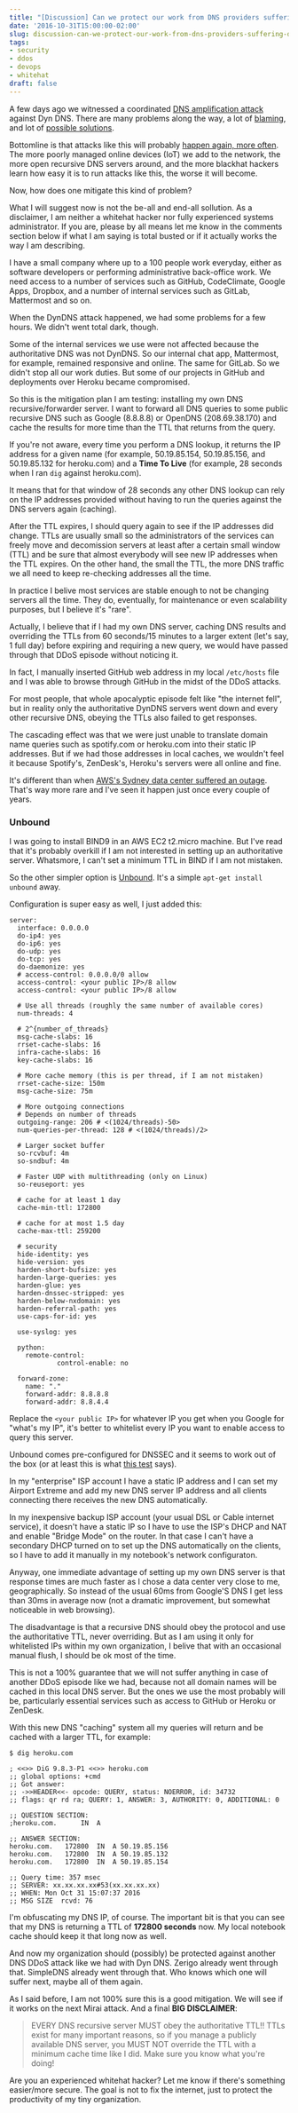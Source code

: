 ```yaml
---
title: "[Discussion] Can we protect our work from DNS providers suffering DDoS attacks?"
date: '2016-10-31T15:00:00-02:00'
slug: discussion-can-we-protect-our-work-from-dns-providers-suffering-ddos-attacks
tags:
- security
- ddos
- devops
- whitehat
draft: false
---
```


A few days ago we witnessed a coordinated [DNS amplification attack](https://dyn.com/blog/dyn-statement-on-10212016-ddos-attack/) against Dyn DNS. There are many problems along the way, a lot of [blaming](https://threatpost.com/mirai-fueled-iot-botnet-behind-ddos-attacks-on-dns-providers/121475/), and lot of [possible solutions](http://dyn.com/blog/ddos-attacks-bcp38-internet-security-cloudflare-downtime-managed-dns-open-recursives/).

Bottomline is that attacks like this will probably [happen again, more often](https://github.com/emc-advanced-dev/unik/wiki/Worried-about-IoT-DDoS%3F-Think-Unikernels). The more poorly managed online devices (IoT) we add to the network, the more open recursive DNS servers around, and the more blackhat hackers learn how easy it is to run attacks like this, the worse it will become.

Now, how does one mitigate this kind of problem?

What I will suggest now is not the be-all and end-all sollution. As a disclaimer, I am neither a whitehat hacker nor fully experienced systems administrator. If you are, please by all means let me know in the comments section below if what I am saying is total busted or if it actually works the way I am describing.

I have a small company where up to a 100 people work everyday, either as software developers or performing administrative back-office work. We need access to a number of services such as GitHub, CodeClimate, Google Apps, Dropbox, and a number of internal services such as GitLab, Mattermost and so on.

When the DynDNS attack happened, we had some problems for a few hours. We didn't went total dark, though.

Some of the internal services we use were not affected because the authoritative DNS was not DynDNS. So our internal chat app, Mattermost, for example, remained responsive and online. The same for GitLab. So we didn't stop all our work duties. But some of our projects in GitHub and deployments over Heroku became compromised.

So this is the mitigation plan I am testing: installing my own DNS recursive/forwarder server. I want to forward all DNS queries to some public recursive DNS such as Google (8.8.8.8) or OpenDNS (208.69.38.170) and cache the results for more time than the TTL that returns from the query.

If you're not aware, every time you perform a DNS lookup, it returns the IP address for a given name (for example, 50.19.85.154, 50.19.85.156, and 50.19.85.132 for heroku.com) and a **Time To Live** (for example, 28 seconds when I ran `dig` against heroku.com).

It means that for that window of 28 seconds any other DNS lookup can rely on the IP addresses provided without having to run the queries against the DNS servers again (caching).

After the TTL expires, I should query again to see if the IP addresses did change. TTLs are usually small so the administrators of the services can freely move and decomission servers at least after a certain small window (TTL) and be sure that almost everybody will see new IP addresses when the TTL expires. On the other hand, the small the TTL, the more DNS traffic we all need to keep re-checking addresses all the time.

In practice I belive most services are stable enough to not be changing servers all the time. They do, eventually, for maintenance or even scalability purposes, but I believe it's "rare".

Actually, I believe that if I had my own DNS server, caching DNS results and overriding the TTLs from 60 seconds/15 minutes to a larger extent (let's say, 1 full day) before expiring and requiring a new query, we would have passed through that DDoS episode without noticing it.

In fact, I manually inserted GitHub web address in my local `/etc/hosts` file and I was able to browse through GitHub in the midst of the DDoS attacks.

For most people, that whole apocalyptic episode felt like "the internet fell", but in reality only the authoritative DynDNS servers went down and every other recursive DNS, obeying the TTLs also failed to get responses.

The cascading effect was that we were just unable to translate domain name queries such as spotify.com or heroku.com into their static IP addresses. But if we had those addresses in local caches, we wouldn't feel it because Spotify's, ZenDesk's, Heroku's servers were all online and fine.

It's different than when [AWS's Sydney data center suffered an outage](http://www.theregister.co.uk/2016/06/05/aws_oz_downed_by_weather/). That's way more rare and I've seen it happen just once every couple of years.

### Unbound

I was going to install BIND9 in an AWS EC2 t2.micro machine. But I've read that it's probably overkill if I am not interested in setting up an authoritative server. Whatsmore, I can't set a minimum TTL in BIND if I am not mistaken.

So the other simpler option is [Unbound](http://unbound.net/index.html). It's a simple `apt-get install unbound` away.

Configuration is super easy as well, I just added this:

```
server:
  interface: 0.0.0.0
  do-ip4: yes
  do-ip6: yes
  do-udp: yes
  do-tcp: yes
  do-daemonize: yes
  # access-control: 0.0.0.0/0 allow
  access-control: <your public IP>/8 allow
  access-control: <your public IP>/8 allow

  # Use all threads (roughly the same number of available cores)
  num-threads: 4

  # 2^{number_of_threads}
  msg-cache-slabs: 16
  rrset-cache-slabs: 16
  infra-cache-slabs: 16
  key-cache-slabs: 16

  # More cache memory (this is per thread, if I am not mistaken)
  rrset-cache-size: 150m
  msg-cache-size: 75m

  # More outgoing connections
  # Depends on number of threads
  outgoing-range: 206 # <(1024/threads)-50>
  num-queries-per-thread: 128 # <(1024/threads)/2>

  # Larger socket buffer
  so-rcvbuf: 4m
  so-sndbuf: 4m

  # Faster UDP with multithreading (only on Linux)
  so-reuseport: yes

  # cache for at least 1 day
  cache-min-ttl: 172800

  # cache for at most 1.5 day
  cache-max-ttl: 259200

  # security
  hide-identity: yes
  hide-version: yes
  harden-short-bufsize: yes
  harden-large-queries: yes
  harden-glue: yes
  harden-dnssec-stripped: yes
  harden-below-nxdomain: yes
  harden-referral-path: yes
  use-caps-for-id: yes

  use-syslog: yes

  python:
    remote-control:
            control-enable: no

  forward-zone:
    name: "."
    forward-addr: 8.8.8.8
    forward-addr: 8.8.4.4
```

Replace the `<your public IP>` for whatever IP you get when you Google for "what's my IP", it's better to whitelist every IP you want to enable access to query this server.

Unbound comes pre-configured for DNSSEC and it seems to work out of the box (or at least this is what [this test](https://dnssec.vs.uni-due.de/) says).

In my "enterprise" ISP account I have a static IP address and I can set my Airport Extreme and add my new DNS server IP address and all clients connecting there receives the new DNS automatically.

In my inexpensive backup ISP account (your usual DSL or Cable internet service), it doesn't have a static IP so I have to use the ISP's DHCP and NAT and enable "Bridge Mode" on the router. In that case I can't have a secondary DHCP turned on to set up the DNS automatically on the clients, so I have to add it manually in my notebook's network configuraton.

Anyway, one immediate advantage of setting up my own DNS server is that response times are much faster as I chose a data center very close to me, geographically. So instead of the usual 60ms from Google'S DNS I get less than 30ms in average now (not a dramatic improvement, but somewhat noticeable in web browsing).

The disadvantage is that a recursive DNS should obey the protocol and use the authoritative TTL, never overriding. But as I am using it only for whitelisted IPs within my own organization, I belive that with an occasional manual flush, I should be ok most of the time.

This is not a 100% guarantee that we will not suffer anything in case of another DDoS episode like we had, because not all domain names will be cached in this local DNS server. But the ones we use the most probably will be, particularly essential services such as access to GitHub or Heroku or ZenDesk.

With this new DNS "caching" system all my queries will return and be cached with a larger TTL, for example:

```
$ dig heroku.com

; <<>> DiG 9.8.3-P1 <<>> heroku.com
;; global options: +cmd
;; Got answer:
;; ->>HEADER<<- opcode: QUERY, status: NOERROR, id: 34732
;; flags: qr rd ra; QUERY: 1, ANSWER: 3, AUTHORITY: 0, ADDITIONAL: 0

;; QUESTION SECTION:
;heroku.com.      IN  A

;; ANSWER SECTION:
heroku.com.   172800  IN  A 50.19.85.156
heroku.com.   172800  IN  A 50.19.85.132
heroku.com.   172800  IN  A 50.19.85.154

;; Query time: 357 msec
;; SERVER: xx.xx.xx.xx#53(xx.xx.xx.xx)
;; WHEN: Mon Oct 31 15:07:37 2016
;; MSG SIZE  rcvd: 76
```

I'm obfuscating my DNS IP, of course. The important bit is that you can see that my DNS is returning a TTL of **172800 seconds** now. My local notebook cache should keep it that long now as well.

And now my organization should (possibly) be protected against another DNS DDoS attack like we had with Dyn DNS. Zerigo already went through that. SimpleDNS already went through that. Who knows which one will suffer next, maybe all of them again.

As I said before, I am not 100% sure this is a good mitigation. We will see if it works on the next Mirai attack. And a final **BIG DISCLAIMER**:

> EVERY DNS recursive server MUST obey the authoritative TTL!! TTLs exist for many important reasons, so if you manage a publicly available DNS server, you MUST NOT override the TTL with a minimum cache time like I did. Make sure you know what you're doing!

Are you an experienced whitehat hacker? Let me know if there's something easier/more secure. The goal is not to fix the internet, just to protect the productivity of my tiny organization.
